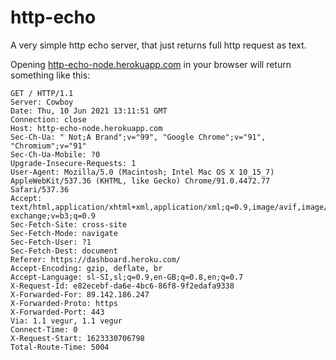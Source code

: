 # http-echo

A very simple http echo server, that just returns full http request as text.

Opening [http-echo-node.herokuapp.com](https://http-echo-node.herokuapp.com/) in your browser will return something like this:
```
GET / HTTP/1.1
Server: Cowboy
Date: Thu, 10 Jun 2021 13:11:51 GMT
Connection: close
Host: http-echo-node.herokuapp.com
Sec-Ch-Ua: " Not;A Brand";v="99", "Google Chrome";v="91", "Chromium";v="91"
Sec-Ch-Ua-Mobile: ?0
Upgrade-Insecure-Requests: 1
User-Agent: Mozilla/5.0 (Macintosh; Intel Mac OS X 10_15_7) AppleWebKit/537.36 (KHTML, like Gecko) Chrome/91.0.4472.77 Safari/537.36
Accept: text/html,application/xhtml+xml,application/xml;q=0.9,image/avif,image/webp,image/apng,*/*;q=0.8,application/signed-exchange;v=b3;q=0.9
Sec-Fetch-Site: cross-site
Sec-Fetch-Mode: navigate
Sec-Fetch-User: ?1
Sec-Fetch-Dest: document
Referer: https://dashboard.heroku.com/
Accept-Encoding: gzip, deflate, br
Accept-Language: sl-SI,sl;q=0.9,en-GB;q=0.8,en;q=0.7
X-Request-Id: e82ecebf-da6e-4bc6-86f8-9f2edafa9338
X-Forwarded-For: 89.142.186.247
X-Forwarded-Proto: https
X-Forwarded-Port: 443
Via: 1.1 vegur, 1.1 vegur
Connect-Time: 0
X-Request-Start: 1623330706798
Total-Route-Time: 5004
```
